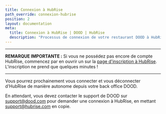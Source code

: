 ```yaml
---
title: Connexion à HubRise
path_override: connexion-hubrise
position: 2
layout: documentation
meta:
  title: Connexion à HubRise | DOOD | HubRise
  description: "Processus de connexion de votre restaurant DOOD à HubRise : liste des éléments à fournir et étapes à suivre pour recevoir vos commandes DOOD dans votre logiciel de caisse."
---
```


---

**REMARQUE IMPORTANTE :** Si vous ne possédez pas encore de compte HubRise, commencez par en ouvrir un sur la [page d'inscription à HubRise](https://manager.hubrise.com/signup). L'inscription ne prend que quelques minutes !

---

Vous pourrez prochainement vous connecter et vous déconnecter d'HubRise de manière autonome depuis votre back office DOOD.

En attendant, vous devez contacter le support de DOOD sur support@dood.com pour demander une connexion à HubRise, en mettant support@hubrise.com en copie.
